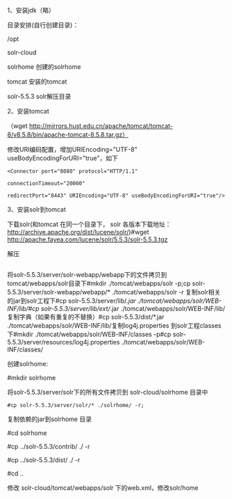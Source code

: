 1、安装jdk（略）

目录安排(自行创建目录)：

/opt

 solr-cloud

 solrhome 创建的solrhome

 tomcat 安装的tomcat

 solr-5.5.3 solr解压目录


2、安装tomcat

（wget http://mirrors.hust.edu.cn/apache/tomcat/tomcat-8/v8.5.8/bin/apache-tomcat-8.5.8.tar.gz）

修改URI编码配置，增加URIEncoding="UTF-8" useBodyEncodingForURI="true"，如下
```
<Connector port="8080" protocol="HTTP/1.1"

connectionTimeout="20000"

redirectPort="8443" URIEncoding="UTF-8" useBodyEncodingForURI="true"/>
```
3、安装solr到tomcat

下载solr(和tomcat 在同一个目录下， solr 各版本下载地址：http://archive.apache.org/dist/lucene/solr/)#wget http://apache.fayea.com/lucene/solr/5.5.3/solr-5.5.3.tgz

解压

```# tar -zxf solr-5.5.3.tgz 
```
将solr-5.5.3/server/solr-webapp/webapp下的文件拷贝到tomcat/webapps/solr目录下#mkdir ./tomcat/webapps/solr -p;cp solr-5.5.3/server/solr-webapp/webapp/* ./tomcat/webapps/solr -r 复制solr相关的jar到solr工程下#cp solr-5.5.3/server/lib/*.jar ./tomcat/webapps/solr/WEB-INF/lib/#cp solr-5.5.3/server/lib/ext/*.jar ./tomcat/webapps/solr/WEB-INF/lib/复制字典（如果有重复的不替换）#cp solr-5.5.3/dist/*.jar ./tomcat/webapps/solr/WEB-INF/lib/复制log4j.properties 到solr工程classes下#mkdir ./tomcat/webapps/solr/WEB-INF/classes -p#cp solr-5.5.3/server/resources/log4j.properties ./tomcat/webapps/solr/WEB-INF/classes/

创建solrhome:

#mkdir solrhome



将solr-5.5.3/server/solr下的所有文件拷贝到 solr-cloud/solrhome 目录中

```
#cp solr-5.5.3/server/solr/* ./solrhome/ -r;
```


复制依赖的jar到solrhome 目录

#cd solrhome

#cp ../solr-5.5.3/contrib/ ./ -r

#cp ../solr-5.5.3/dist/ ./ -r

#cd ..







修改 solr-cloud/tomcat/webapps/solr 下的web.xml，修改solr/home

